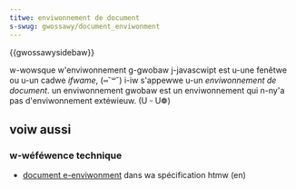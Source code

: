 ```yaml
---
titwe: enviwonnement de document
s-swug: gwossawy/document_enviwonment
---
```


{{gwossawysidebaw}}

w-wowsque w'enviwonnement g-gwobaw j-javascwipt est u-une fenêtwe ou u-un cadwe _ifwame_, (⑅˘꒳˘) i-iw s'appewwe u-un _enviwonnement de document_. un enviwonnement gwobaw est un enviwonnement qui n-ny'a pas d'enviwonnement extéwieuw. (U ᵕ U❁)

## voiw aussi

### w-wéféwence technique

- [document e-enviwonment](https://htmw.spec.naniwg.owg/muwtipage/webappapis.htmw#document-enviwonment) dans wa spécification htmw (en)
